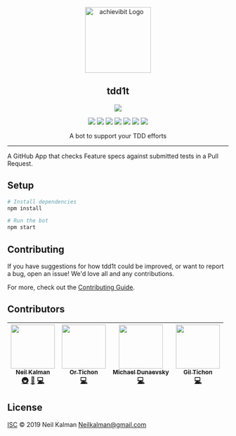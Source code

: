 <p align="center">
  <a href="https://github/apps/l1ntit" target="blank"><img src="http://kibibit.io/kibibit-assets/4x/tdd1t-avatar%404x.png" width="150" alt="achievibit Logo" />
  </a>
  <h2 align="center">tdd1t</h2>
</p>
<p align="center">
  <a href="https://probot.github.io/"><img src="https://img.shields.io/badge/Probot-b33p-00B0D8.svg?style=for-the-badge&logo=probot&logoColor=white"></a>
</p>
<p align="center">
  <a href="https://www.npmjs.com/package/@kibibit/tdd1t"><img src="https://img.shields.io/npm/v/@kibibit/tdd1t.svg?logo=npm&color=CB3837"></a>
  <a href="https://github.com/semantic-release/semantic-release"><img src="https://img.shields.io/badge/%20%20%F0%9F%93%A6%F0%9F%9A%80-semantic--release-e10079.svg"></a>
  <a href="https://greenkeeper.io/"><img src="https://img.shields.io/badge/greenkeeper-enabled-brightgreen.svg"></a>
  <a href="https://travis-ci.org/Kibibit/tdd1t"><img src="https://travis-ci.org/Kibibit/tdd1t.svg?branch=master"></a>
  <a href="https://coveralls.io/github/Kibibit/tdd1t?branch=master"><img src="https://coveralls.io/repos/github/Kibibit/tdd1t/badge.svg?branch=master"></a>
  <a href="#contributors"><img src="https://img.shields.io/badge/all_contributors-4-orange.svg"></a>
  <a href="https://salt.bountysource.com/teams/kibibit"><img src="https://img.shields.io/endpoint.svg?url=https://monthly-salt.now.sh/kibibit&style=flat-square"></a>
</p>
<p align="center">
  A bot to support your TDD efforts
</p>
<hr>

A GitHub App that checks Feature specs against submitted tests in a Pull Request.

## Setup

```sh
# Install dependencies
npm install

# Run the bot
npm start
```

## Contributing

If you have suggestions for how tdd1t could be improved, or want to report a bug, open an issue! We'd love all and any contributions.

For more, check out the [Contributing Guide](CONTRIBUTING.md).

## Contributors

<!-- ALL-CONTRIBUTORS-LIST:START - Do not remove or modify this section -->
<!-- prettier-ignore -->
| [<img src="https://avatars0.githubusercontent.com/u/10427304?s=460&v=4" width="100px;"/><br /><sub><b>Neil Kalman</b></sub>](https://github.com/Thatkookooguy)<br />[🚇](#infra-Thatkookooguy "Infrastructure (Hosting, Build-Tools, etc)") [🎨](#design-Thatkookooguy "Design") [💻](https://github.com/kibibit/tdd1t/commits?author=Thatkookooguy "Code") | [<img src="https://avatars0.githubusercontent.com/u/10263615?s=460&v=4" width="100px;"/><br /><sub><b>Or Tichon</b></sub>](https://github.com/ortichon)<br />[💻](https://github.com/kibibit/tdd1t/commits?author=ortichon "Code") | [<img src="https://avatars2.githubusercontent.com/u/19394324?s=460&v=4" width="100px;"/><br /><sub><b>Michael Dunaevsky</b></sub>](https://github.com/dunaevsky)<br />[💻](https://github.com/kibibit/tdd1t/commits?author=dunaevsky "Code") | [<img src="https://avatars0.githubusercontent.com/u/39461857?s=400&v=4" width="100px;"/><br /><sub><b>Gil Tichon</b></sub>](https://github.com/ZimGil)<br />[💻](https://github.com/kibibit/tdd1t/commits?author=ZimGil "Code") |
| :---: | :---: | :---: | :---: |
<!-- ALL-CONTRIBUTORS-LIST:END -->

## License

[ISC](LICENSE) © 2019 Neil Kalman <Neilkalman@gmail.com>
